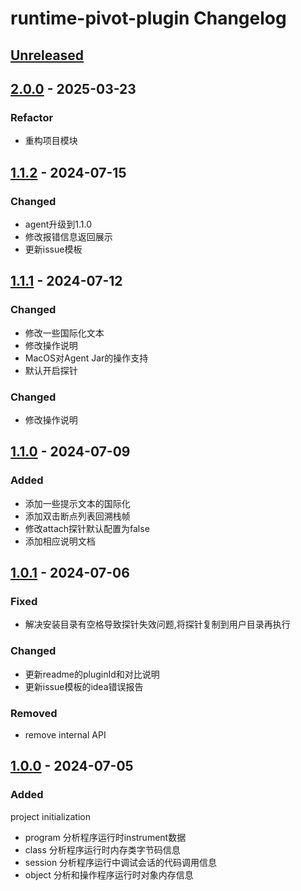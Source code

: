 <!-- Keep a Changelog guide -> https://keepachangelog.com -->

# runtime-pivot-plugin Changelog

## [Unreleased]

## [2.0.0] - 2025-03-23
### Refactor
- 重构项目模块

## [1.1.2] - 2024-07-15
### Changed
- agent升级到1.1.0
- 修改报错信息返回展示
- 更新issue模板

## [1.1.1] - 2024-07-12
### Changed
- 修改一些国际化文本
- 修改操作说明
- MacOS对Agent Jar的操作支持
- 默认开启探针

### Changed
- 修改操作说明

## [1.1.0] - 2024-07-09
### Added
- 添加一些提示文本的国际化
- 添加双击断点列表回溯栈帧
- 修改attach探针默认配置为false
- 添加相应说明文档

## [1.0.1] - 2024-07-06
### Fixed
- 解决安装目录有空格导致探针失效问题,将探针复制到用户目录再执行

### Changed
- 更新readme的pluginId和对比说明
- 更新issue模板的idea错误报告

### Removed
- remove internal API 

## [1.0.0] - 2024-07-05
### Added 
project initialization
- program 分析程序运行时instrument数据
- class 分析程序运行时内存类字节码信息
- session 分析程序运行中调试会话的代码调用信息
- object 分析和操作程序运行时对象内存信息


[Unreleased]: https://github.com/wl2027/runtime-pivot/compare/2.0.0...HEAD
[2.0.0]: https://github.com/wl2027/runtime-pivot/compare/1.1.2...2.0.0
[1.1.2]: https://github.com/wl2027/runtime-pivot/compare/1.1.1...1.1.2
[1.1.1]: https://github.com/wl2027/runtime-pivot/compare/1.1.0...1.1.1
[1.1.0]: https://github.com/wl2027/runtime-pivot/compare/1.0.1...1.1.0
[1.0.1]: https://github.com/wl2027/runtime-pivot/compare/1.0.0...1.0.1
[1.0.0]: https://github.com/wl2027/runtime-pivot/commits/1.0.0
